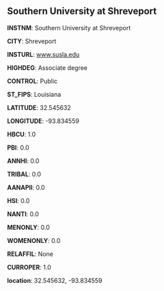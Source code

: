
Southern University at Shreveport
---
**INSTNM**: Southern University at Shreveport

**CITY**: Shreveport

**INSTURL**: www.susla.edu

**HIGHDEG**: Associate degree

**CONTROL**: Public

**ST_FIPS**: Louisiana

**LATITUDE**: 32.545632

**LONGITUDE**: -93.834559

**HBCU**: 1.0

**PBI**: 0.0

**ANNHI**: 0.0

**TRIBAL**: 0.0

**AANAPII**: 0.0

**HSI**: 0.0

**NANTI**: 0.0

**MENONLY**: 0.0

**WOMENONLY**: 0.0

**RELAFFIL**: None

**CURROPER**: 1.0

**location**: 32.545632, -93.834559